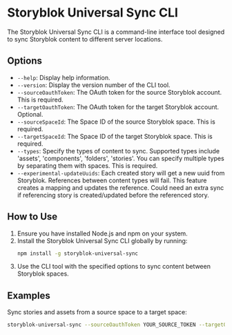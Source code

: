 # Storyblok Universal Sync CLI

The Storyblok Universal Sync CLI is a command-line interface tool designed to sync Storyblok content to different server locations.

## Options

- `--help`: Display help information.
- `--version`: Display the version number of the CLI tool.
- `--sourceOauthToken`: The OAuth token for the source Storyblok account. This is required.
- `--targetOauthToken`: The OAuth token for the target Storyblok account. Optional.
- `--sourceSpaceId`: The Space ID of the source Storyblok space. This is required.
- `--targetSpaceId`: The Space ID of the target Storyblok space. This is required.
- `--types`: Specify the types of content to sync. Supported types include 'assets', 'components', 'folders', 'stories'. You can specify multiple types by separating them with spaces. This is required.
- `--experimental-updateUuids`: Each created story will get a new uuid from Storyblok. References between content types will fail. This feature creates a mapping and updates the reference. Could need an extra sync if referencing story is created/updated before the referenced story.

## How to Use

1. Ensure you have installed Node.js and npm on your system.
2. Install the Storyblok Universal Sync CLI globally by running:
   ```bash
   npm install -g storyblok-universal-sync
   ```
3. Use the CLI tool with the specified options to sync content between Storyblok spaces.

## Examples

Sync stories and assets from a source space to a target space:

```bash
storyblok-universal-sync --sourceOauthToken YOUR_SOURCE_TOKEN --targetOauthToken YOUR_TARGET_TOKEN --sourceSpaceId SOURCE_SPACE_ID --targetSpaceId TARGET_SPACE_ID --types stories assets
```
